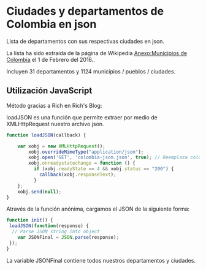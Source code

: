 # Ciudades y departamentos de Colombia en json

Lista de departamentos con sus respectivas ciudades en json.

La lista ha sido extraída de la página de Wikipedia [Anexo:Municipios de Colombia](https://es.wikipedia.org/wiki/Anexo:Municipios_de_Colombia)
el 1 de Febrero del 2016..

Incluyen 31 departamentos y 1124 municipios / pueblos / ciudades.

## Utilización JavaScript

Método gracias a Rich en Rich's Blog:

loadJSON es una función que permite extraer por medio de XMLHttpRequest nuestro archivo json.

``` js
function loadJSON(callback) {   

    var xobj = new XMLHttpRequest();
        xobj.overrideMimeType("application/json");
        xobj.open('GET', 'colombia-json.json', true); // Reemplaza colombia-json.json con el nombre que le hayas puesto
        xobj.onreadystatechange = function () {
          if (xobj.readyState == 4 && xobj.status == "200") {
            callback(xobj.responseText);
          }
    };
    xobj.send(null);  
}
```

Através de la función anónima, cargamos el JSON de la siguiente forma:

```js
function init() {
 loadJSON(function(response) {
  // Parse JSON string into object
    var JSONFinal = JSON.parse(response);
 });
}
```
La variable JSONFinal contiene todos nuestros departamentos y ciudades.

